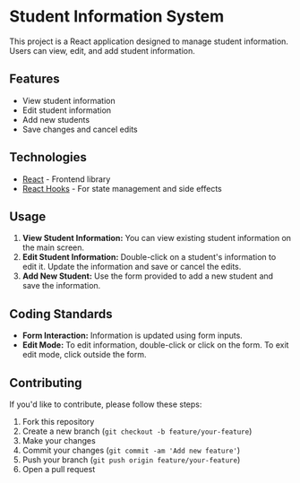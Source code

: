 # Student Information System

This project is a React application designed to manage student information. Users can view, edit, and add student information.

## Features

- View student information
- Edit student information
- Add new students
- Save changes and cancel edits

## Technologies

- [React](https://reactjs.org/) - Frontend library
- [React Hooks](https://reactjs.org/docs/hooks-intro.html) - For state management and side effects

## Usage

1. **View Student Information:** You can view existing student information on the main screen.
2. **Edit Student Information:** Double-click on a student's information to edit it. Update the information and save or cancel the edits.
3. **Add New Student:** Use the form provided to add a new student and save the information.

## Coding Standards

- **Form Interaction:** Information is updated using form inputs.
- **Edit Mode:** To edit information, double-click or click on the form. To exit edit mode, click outside the form.

## Contributing

If you'd like to contribute, please follow these steps:

1. Fork this repository
2. Create a new branch (`git checkout -b feature/your-feature`)
3. Make your changes
4. Commit your changes (`git commit -am 'Add new feature'`)
5. Push your branch (`git push origin feature/your-feature`)
6. Open a pull request
